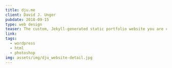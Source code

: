 ```yaml
---
title: dju.me
client: David J. Unger
pubdate: 2018-09-15 
type: web design
teaser: The custom, Jekyll-generated static portfolio website you are currently perusing 
link: 
tags: 
  - wordpress
  - html
  - photoshop
img: assets/img/dju_website-detail.jpg
---
```



